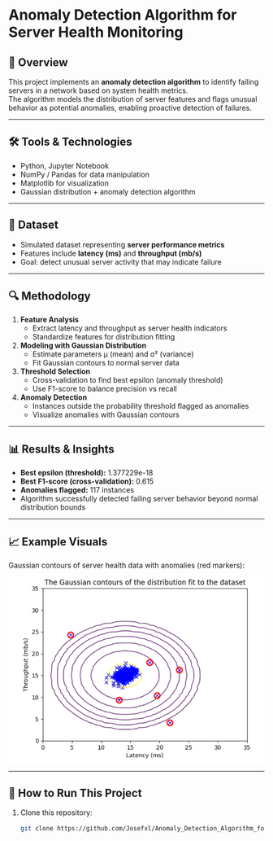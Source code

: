 # Anomaly Detection Algorithm for Server Health Monitoring

## 📌 Overview  
This project implements an **anomaly detection algorithm** to identify failing servers in a network based on system health metrics.  
The algorithm models the distribution of server features and flags unusual behavior as potential anomalies, enabling proactive detection of failures.

---

## 🛠️ Tools & Technologies  
- Python, Jupyter Notebook  
- NumPy / Pandas for data manipulation  
- Matplotlib for visualization  
- Gaussian distribution + anomaly detection algorithm  

---

## 📂 Dataset  
- Simulated dataset representing **server performance metrics**  
- Features include **latency (ms)** and **throughput (mb/s)**  
- Goal: detect unusual server activity that may indicate failure  

---

## 🔍 Methodology  
1. **Feature Analysis**  
   - Extract latency and throughput as server health indicators  
   - Standardize features for distribution fitting  
2. **Modeling with Gaussian Distribution**  
   - Estimate parameters μ (mean) and σ² (variance)  
   - Fit Gaussian contours to normal server data  
3. **Threshold Selection**  
   - Cross-validation to find best epsilon (anomaly threshold)  
   - Use F1-score to balance precision vs recall  
4. **Anomaly Detection**  
   - Instances outside the probability threshold flagged as anomalies  
   - Visualize anomalies with Gaussian contours  

---

## 📊 Results & Insights  
- **Best epsilon (threshold):** 1.377229e-18  
- **Best F1-score (cross-validation):** 0.615  
- **Anomalies flagged:** 117 instances  
- Algorithm successfully detected failing server behavior beyond normal distribution bounds  

---

## 📈 Example Visuals  

Gaussian contours of server health data with anomalies (red markers):  

![Anomaly Detection](anomaly.PNG)

---

## 🚀 How to Run This Project  
1. Clone this repository:  
   ```bash
   git clone https://github.com/Josefxl/Anomaly_Detection_Algorithm_for_Server_Health_Monitoring.git
